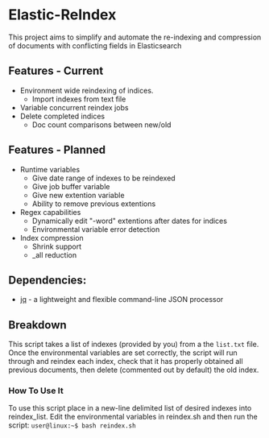 # Elastic-ReIndex

This project aims to simplify and automate the re-indexing and compression of documents with conflicting fields in Elasticsearch


## Features - Current


- Environment wide reindexing of indices.
  - Import indexes from text file
- Variable concurrent reindex jobs
- Delete completed indices
  - Doc count comparisons between new/old


## Features - Planned


- Runtime variables
	- Give date range of indexes to be reindexed
	- Give job buffer variable
	- Give new extention variable
	- Ability to remove previous extentions
- Regex capabilities
	- Dynamically edit "-word" extentions after dates for indices
	- Environmental variable error detection
- Index compression
    - Shrink support
    - _all reduction

## Dependencies:
* [jq](https://stedolan.github.io/jq/) - a lightweight and flexible command-line JSON processor

## Breakdown
This script takes a list of indexes (provided by you) from a the `list.txt` file. Once the environmental variables are set correctly, the script will run through and reindex each index, check that it has properly obtained all previous documents, then delete (commented out by default) the old index.

### How To Use It
To use this script place in a new-line delimited list of desired indexes into reindex_list. Edit the environmental variables in reindex.sh and then run the script: `user@linux:~$ bash reindex.sh`
